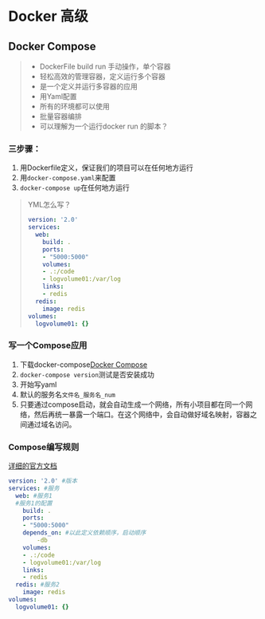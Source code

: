 # Docker 高级

## Docker Compose

> * DockerFile build run 手动操作，单个容器
> * 轻松高效的管理容器，定义运行多个容器
> * 是一个定义并运行多容器的应用
> * 用Yaml配置
> * 所有的环境都可以使用
> * 批量容器编排
> * 可以理解为一个运行docker run 的脚本？

### 三步骤：

1. 用Dockerfile定义，保证我们的项目可以在任何地方运行
2. 用`docker-compose.yaml`来配置
3. `docker-compose up`在任何地方运行

> YML怎么写？
>
> ```yaml
> version: '2.0'
> services:
>   web:
>     build: .
>     ports:
>     - "5000:5000"
>     volumes:
>     - .:/code
>     - logvolume01:/var/log
>     links:
>     - redis
>   redis:
>     image: redis
> volumes:
>   logvolume01: {}
> ```

### 写一个Compose应用

1. 下载docker-compose[Docker Compose](https://docs.docker.com/compose/install/)
2. `docker-compose version`测试是否安装成功
3. 开始写yaml
4. 默认的服务名`文件名_服务名_num`
5. 只要通过compose启动，就会自动生成一个网络，所有小项目都在同一个网络，然后再统一暴露一个端口。在这个网络中，会自动做好域名映射，容器之间通过域名访问。

### Compose编写规则

[详细的官方文档](https://docs.docker.com/compose/compose-file/)

```yaml
version: '2.0' #版本
services: #服务
  web: #服务1
  #服务1的配置
    build: .
    ports:
    - "5000:5000"
    depends_on: #以此定义依赖顺序，启动顺序
    	-db
    volumes:
    - .:/code
    - logvolume01:/var/log
    links:
    - redis
  redis: #服务2
    image: redis
volumes: 
  logvolume01: {}
```



